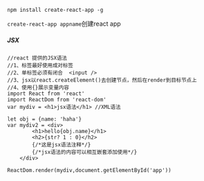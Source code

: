 `npm install create-react-app -g`

`create-react-app appname`创建react app

##### JSX

```react
//react 提供的JSX语法
//1、标签最好使用成对标签
//2、单标签必须有闭合  <input />
//3、jsx以react.createElement()去创建节点，然后在render到目标节点上
//4、使用{}展示变量内容
import React from 'react'
import ReactDom from 'react-dom'
var mydiv = <h1>jsx语法</h1> //XML语法
    
let obj = {name: 'haha'}
var mydiv2 = <div>
    	<h1>hello{obj.name}</h1>
        <h2>{str? 1 : 0}</h2>
        {/*这是jsx语法注释*/}
        {/*jsx语法的内容可以相互嵌套添加使用*/}
    </div>

ReactDom.render(mydiv,document.getElementById('app'))
```